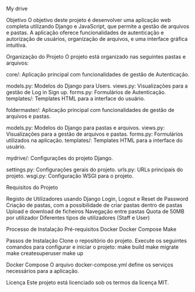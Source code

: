 My drive

Objetivo
O objetivo deste projeto é desenvolver uma aplicação web completa utilizando Django e JavaScript, que permite a gestão de arquivos e pastas. A aplicação oferece funcionalidades de autenticação e autorização de usuários, organização de arquivos, e uma interface gráfica intuitiva.

Organização do Projeto
O projeto está organizado nas seguintes pastas e arquivos:

core/: Aplicação principal com funcionalidades de gestão de Autenticação.

models.py: Modelos do Django para Users.
views.py: Visualizações para a gestão de Log in Sign up.
forms.py: Formulários de Autenticação.
templates/: Templates HTML para a interface do usuário.


foldermaster/: Aplicação principal com funcionalidades de gestão de arquivos e pastas.

models.py: Modelos do Django para pastas e arquivos.
views.py: Visualizações para a gestão de arquivos e pastas.
forms.py: Formulários utilizados na aplicação.
templates/: Templates HTML para a interface do usuário.


mydrive/: Configurações do projeto Django.

settings.py: Configurações gerais do projeto.
urls.py: URLs principais do projeto.
wsgi.py: Configuração WSGI para o projeto.

Requisitos do Projeto

Registo de Utilizadores usando Django
Login, Logout e Reset de Password
Criação de pastas, com a possibilidade de criar pastas dentro de pastas
Upload e download de ficheiros
Navegação entre pastas
Quota de 50MB por utilizador
Diferentes tipos de utilizadores (Staff e User)

Processo de Instalação
Pré-requisitos
Docker
Docker Compose
Make


Passos de Instalação
Clone o repositório do projeto.
Execute os seguintes comandos para configurar e iniciar o projeto:
make build
make migrate
make createsuperuser
make up


Docker Compose
O arquivo docker-compose.yml define os serviços necessários para a aplicação.

Licença
Este projeto está licenciado sob os termos da licença MIT.
